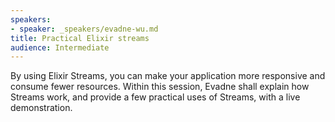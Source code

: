 ```yaml
---
speakers:
- speaker: _speakers/evadne-wu.md
title: Practical Elixir streams
audience: Intermediate
---
```

By using Elixir Streams, you can make your application more responsive and consume fewer resources. Within this session, Evadne shall explain how Streams work, and provide a few practical uses of Streams, with a live demonstration.
